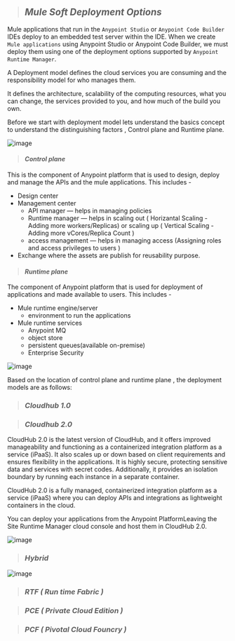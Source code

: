 
> ## _Mule Soft Deployment Options_ 

Mule applications that run in the `Anypoint Studio` or `Anypoint Code Builder` IDEs deploy to an embedded test server within the IDE. When we create `Mule applications` using Anypoint Studio or Anypoint Code Builder, we must deploy them using one of the deployment options supported by `Anypoint Runtime Manager`.

A Deployment model defines the cloud services you are consuming and the responsibility model for who manages them.

It defines the architecture, scalability of the computing resources, what you can change, the services provided to you, and how much of the build you own.

Before we start with deployment model lets understand the basics concept to understand the distinguishing factors , Control plane and Runtime plane.

![image](https://github.com/user-attachments/assets/fb84e3a7-0c18-4604-9069-4d3c4f7174a8)

> #### _Control plane_

This is the component of Anypoint platform that is used to design, deploy and manage the APIs and the mule applications. This includes -

- Design center
- Management center
  -  API manager — helps in managing policies
  -  Runtime manager — helps in scaling out ( Horizantal Scaling - Adding more workers/Replicas) or scaling up ( Vertical Scaling - Adding more vCores/Replica Count )
  -  access management — helps in managing access (Assigning roles and access privileges to users )
-  Exchange where the assets are publish for reusability purpose.

> #### _Runtime plane_

The component of Anypoint platform that is used for deployment of applications and made available to users. This includes -

 - Mule runtime engine/server
   - environment to run the applications 
 - Mule runtime services
   - Anypoint MQ
   - object store
   - persistent queues(available on-premise)
   - Enterprise Security

![image](https://github.com/user-attachments/assets/e8eeaaee-e38e-44a9-9a2c-1c2aa1729ba4)

Based on the location of control plane and runtime plane , the deployment models are as follows:

> ### _Cloudhub 1.0_

> ### _Cloudhub 2.0_

CloudHub 2.0 is the latest version of CloudHub, and it offers improved manageability and functioning as a containerized integration platform as a service (iPaaS). It also scales up or down based on client requirements and ensures flexibility in the applications. It is highly secure, protecting sensitive data and services with secret codes. Additionally, it provides an isolation boundary by running each instance in a separate container.

CloudHub 2.0 is a fully managed, containerized integration platform as a service (iPaaS) where you can deploy APIs and integrations as lightweight containers in the cloud.

You can deploy your applications from the Anypoint PlatformLeaving the Site Runtime Manager cloud console and host them in CloudHub 2.0.

![image](https://github.com/user-attachments/assets/8c185e70-be9e-4faf-8787-439dd4a4941d)

> ### _Hybrid_

![image](https://github.com/user-attachments/assets/62629586-eed4-4f7d-9653-b157f8bc9780)

> ### _RTF ( Run time Fabric )_

> ### _PCE ( Private Cloud Edition )_

> ### _PCF ( Pivotal Cloud Founcry )_
